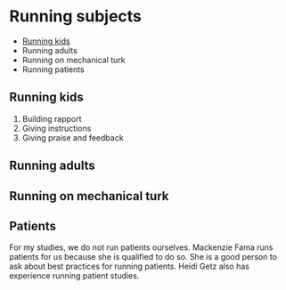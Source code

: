 # Running subjects

* [Running kids](#running-kids)
* Running adults
* Running on mechanical turk
* Running patients

## Running kids

1. Building rapport
2. Giving instructions
3. Giving praise and feedback

## Running adults

## Running on mechanical turk

## Patients

For my studies, we do not run patients ourselves.  Mackenzie Fama runs patients for us because she is qualified to do so. She is a good person to ask about best practices for running patients.  Heidi Getz also has experience running patient studies.


